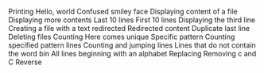Printing Hello, world
Confused smiley face
Displaying content of a file
Displaying more contents
Last 10 lines
First 10 lines
Displaying the third line
Creating a file with a text redirected
Redirected content
Duplicate last line
Deleting files
Counting
Here comes unique
Specific pattern
Counting specified pattern lines
Counting and jumping lines
Lines that do not contain the word bin
All lines beginning with an alphabet
Replacing
Removing c and C
Reverse